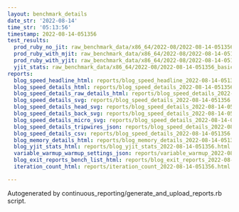 ```yaml
---
layout: benchmark_details
date_str: '2022-08-14'
time_str: '05:13:56'
timestamp: 2022-08-14-051356
test_results:
  prod_ruby_no_jit: raw_benchmark_data/x86_64/2022-08/2022-08-14-051356_basic_benchmark_prod_ruby_no_jit.json
  prod_ruby_with_mjit: raw_benchmark_data/x86_64/2022-08/2022-08-14-051356_basic_benchmark_prod_ruby_with_mjit.json
  prod_ruby_with_yjit: raw_benchmark_data/x86_64/2022-08/2022-08-14-051356_basic_benchmark_prod_ruby_with_yjit.json
  yjit_stats: raw_benchmark_data/x86_64/2022-08/2022-08-14-051356_basic_benchmark_yjit_stats.json
reports:
  blog_speed_headline_html: reports/blog_speed_headline_2022-08-14-051356.html
  blog_speed_details_html: reports/blog_speed_details_2022-08-14-051356.html
  blog_speed_details_raw_details_html: reports/blog_speed_details_2022-08-14-051356.raw_details.html
  blog_speed_details_svg: reports/blog_speed_details_2022-08-14-051356.svg
  blog_speed_details_head_svg: reports/blog_speed_details_2022-08-14-051356.head.svg
  blog_speed_details_back_svg: reports/blog_speed_details_2022-08-14-051356.back.svg
  blog_speed_details_micro_svg: reports/blog_speed_details_2022-08-14-051356.micro.svg
  blog_speed_details_tripwires_json: reports/blog_speed_details_2022-08-14-051356.tripwires.json
  blog_speed_details_csv: reports/blog_speed_details_2022-08-14-051356.csv
  blog_memory_details_html: reports/blog_memory_details_2022-08-14-051356.html
  blog_yjit_stats_html: reports/blog_yjit_stats_2022-08-14-051356.html
  variable_warmup_warmup_settings_json: reports/variable_warmup_2022-08-14-051356.warmup_settings.json
  blog_exit_reports_bench_list_html: reports/blog_exit_reports_2022-08-14-051356.bench_list.html
  iteration_count_html: reports/iteration_count_2022-08-14-051356.html

---
```

Autogenerated by continuous_reporting/generate_and_upload_reports.rb script.
